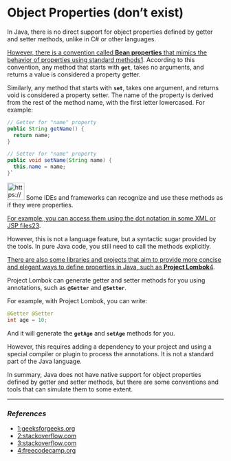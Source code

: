 # Object Properties (don’t exist)

In Java, there is no direct support for object properties defined by getter and setter methods, unlike in C# or other languages.

[However, there is a convention called **Bean properties** that mimics the behavior of properties using standard methods1](https://www.geeksforgeeks.org/getter-and-setter-in-java/). According to this convention, any method that starts with **`get`**, takes no arguments, and returns a value is considered a property getter.

Similarly, any method that starts with **`set`**, takes one argument, and returns void is considered a property setter. The name of the property is derived from the rest of the method name, with the first letter lowercased. For example:

```java
// Getter for "name" property
public String getName() {
  return name;
}

// Setter for "name" property
public void setName(String name) {
  this.name = name;
}`
```

<aside>
<img src="https://www.notion.so/icons/snippet_green.svg" alt="https://www.notion.so/icons/snippet_green.svg" width="40px" /> Some IDEs and frameworks can recognize and use these methods as if they were properties.

[For example, you can access them using the dot notation in some XML or JSP files2](https://stackoverflow.com/questions/70471/no-properties-in-java)[3](https://stackoverflow.com/questions/7723618/getters-setters-for-java-util-properties).

However, this is not a language feature, but a syntactic sugar provided by the tools. In pure Java code, you still need to call the methods explicitly.

</aside>

[There are also some libraries and projects that aim to provide more concise and elegant ways to define properties in Java, such as **Project Lombok**4](https://www.freecodecamp.org/news/java-getters-and-setters/).

Project Lombok can generate getter and setter methods for you using annotations, such as **`@Getter`** and **`@Setter`**.

For example, with Project Lombok, you can write:

```java
@Getter @Setter
int age = 10;
```

And it will generate the **`getAge`** and **`setAge`** methods for you.

However, this requires adding a dependency to your project and using a special compiler or plugin to process the annotations. It is not a standard part of the Java language.

In summary, Java does not have native support for object properties defined by getter and setter methods, but there are some conventions and tools that can simulate them to some extent.

---

### *References*

- [1:geeksforgeeks.org](https://www.geeksforgeeks.org/getter-and-setter-in-java/)
- [2:stackoverflow.com](https://stackoverflow.com/questions/70471/no-properties-in-java)
- [3:stackoverflow.com](https://stackoverflow.com/questions/7723618/getters-setters-for-java-util-properties)
- [4:freecodecamp.org](https://www.freecodecamp.org/news/java-getters-and-setters/)